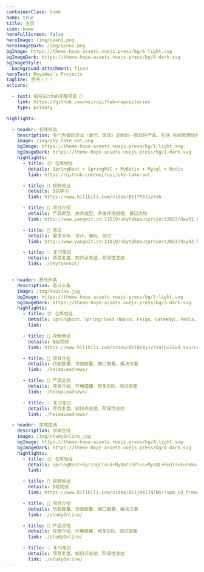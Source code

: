 ```yaml
---
containerClass: home
home: true
title: 主页
icon: home
heroFullScreen: false
heroImage: /img/open1.png
heroImageDark: /img/open2.png
bgImage: https://theme-hope-assets.vuejs.press/bg/6-light.svg
bgImageDark: https://theme-hope-assets.vuejs.press/bg/6-dark.svg
bgImageStyle:
  background-attachment: fixed
heroText: RuyiWei's Projects
tagline: 坚持！！！
actions:

  - text: 前往Github克隆项目 🧭
    link: https://github.com/weiruyi?tab=repositories
    type: primary

highlights:

  - header: 苍穹外卖
    description: 专门为餐饮企业（餐厅、饭店）定制的一款软件产品，包括 系统管理后台 💻 和 小程序端应用📱 两部分
    image: /img/sky_take_out.png
    bgImage: https://theme-hope-assets.vuejs.press/bg/1-light.svg
    bgImageDark: https://theme-hope-assets.vuejs.press/bg/1-dark.svg
    highlights:
      - title: 📦️ 仓库地址
        details: SpringBoot + SpringMVC + MyBatis + Mysql + Redis
        link: https://github.com/weiruyi/sky-take-out

      - title: 🎥 视频地址
        details: B站学习
        link: https://www.bilibili.com/video/BV1TP411v7v6

      - title: 📑 项目介绍
        details: 产品原型、技术选型、开发环境搭建、接口文档
        link: http://www.yangeit.cn:21010/skytakeoutproject2023/day01.html#_2-%E8%8B%8D%E7%A9%B9%E5%A4%96%E5%8D%96%E9%A1%B9%E7%9B%AE%E4%BB%8B%E7%BB%8D

      - title: 📖 笔记
        details: 需求分析、设计、编码、测试
        link: http://www.yangeit.cn:21010/skytakeoutproject2023/day02.html

      - title: 💡 复习笔记
        details: 项目复盘、知识点总结、阶段性总结
        link: ./skytakeout/


  - header: 黑马头条
    description: 黑马头条
    image: /img/toutiao.jpg
    bgImage: https://theme-hope-assets.vuejs.press/bg/3-light.svg
    bgImageDark: https://theme-hope-assets.vuejs.press/bg/3-dark.svg
    highlights:
      - title: 📦️ 仓库地址
        details: Springboot、Springcloud（Nacos、Feign、GateWay）、Redis、xxl-job、MySQL、FastDFS、 ElasticSearch、Kafka、KafkaStream、MyBatis、Seata、SkyWalking、jenkins等
        link: 

      - title: 🎥 视频地址
        details: B站视频
        link: https://www.bilibili.com/video/BV1Qs4y1v7x4?p=1&vd_source=80162809c800d9d3f638b9ee4096e6d6

      - title: 📑 项目介绍
        details: 功能数量、页面数量、接口数量、解决方案
        link: ./heimaLeadnews/

      - title: 📖 产品文档
        details: 背景介绍、环境搭建、修复BUG、测试部署
        link: ./heimaLeadnews/

      - title: 💡 复习笔记
        details: 项目复盘、知识点总结、阶段性总结
        link: ./heimaLeadnews/

  - header: 学成在线
    description: 学成在线
    image: /img/studyOnline.jpg
    bgImage: https://theme-hope-assets.vuejs.press/bg/4-light.svg
    bgImageDark: https://theme-hope-assets.vuejs.press/bg/4-dark.svg
    highlights:
      - title: 📦️ 仓库地址
        details: SpringBoot+SpringCloud+MyBatisPlus+MySQL+Redis+Eureka+RabbitMQ
        link: 

      - title: 🎥 视频地址
        details: B站视频
        link: https://www.bilibili.com/video/BV1j8411N7Bm/?spm_id_from=333.999.0.0&vd_source=80162809c800d9d3f638b9ee4096e6d6

      - title: 📑 项目介绍
        details: 功能数量、页面数量、接口数量、解决方案
        link: ./studyOnline/

      - title: 📖 产品文档
        details: 背景介绍、环境搭建、修复BUG、测试部署
        link: ./studyOnline/

      - title: 💡 复习笔记
        details: 项目复盘、知识点总结、阶段性总结
        link: ./studyOnline/
---
```






